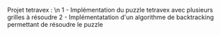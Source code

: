 Projet tetravex : \n
1 - Implémentation du puzzle tetravex avec plusieurs grilles à résoudre
2 - Implémentatation d'un algorithme de backtracking permettant de résoudre le puzzle
